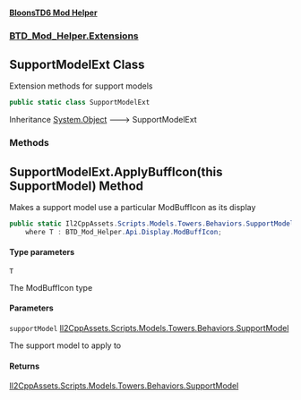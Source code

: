 #### [BloonsTD6 Mod Helper](README.md 'README')
### [BTD_Mod_Helper.Extensions](README.md#BTD_Mod_Helper.Extensions 'BTD_Mod_Helper.Extensions')

## SupportModelExt Class

Extension methods for support models

```csharp
public static class SupportModelExt
```

Inheritance [System.Object](https://docs.microsoft.com/en-us/dotnet/api/System.Object 'System.Object') &#129106; SupportModelExt
### Methods

<a name='BTD_Mod_Helper.Extensions.SupportModelExt.ApplyBuffIcon_T_(thisIl2CppAssets.Scripts.Models.Towers.Behaviors.SupportModel)'></a>

## SupportModelExt.ApplyBuffIcon<T>(this SupportModel) Method

Makes a support model use a particular ModBuffIcon as its display

```csharp
public static Il2CppAssets.Scripts.Models.Towers.Behaviors.SupportModel ApplyBuffIcon<T>(this Il2CppAssets.Scripts.Models.Towers.Behaviors.SupportModel supportModel)
    where T : BTD_Mod_Helper.Api.Display.ModBuffIcon;
```
#### Type parameters

<a name='BTD_Mod_Helper.Extensions.SupportModelExt.ApplyBuffIcon_T_(thisIl2CppAssets.Scripts.Models.Towers.Behaviors.SupportModel).T'></a>

`T`

The ModBuffIcon type
#### Parameters

<a name='BTD_Mod_Helper.Extensions.SupportModelExt.ApplyBuffIcon_T_(thisIl2CppAssets.Scripts.Models.Towers.Behaviors.SupportModel).supportModel'></a>

`supportModel` [Il2CppAssets.Scripts.Models.Towers.Behaviors.SupportModel](https://docs.microsoft.com/en-us/dotnet/api/Il2CppAssets.Scripts.Models.Towers.Behaviors.SupportModel 'Il2CppAssets.Scripts.Models.Towers.Behaviors.SupportModel')

The support model to apply to

#### Returns
[Il2CppAssets.Scripts.Models.Towers.Behaviors.SupportModel](https://docs.microsoft.com/en-us/dotnet/api/Il2CppAssets.Scripts.Models.Towers.Behaviors.SupportModel 'Il2CppAssets.Scripts.Models.Towers.Behaviors.SupportModel')